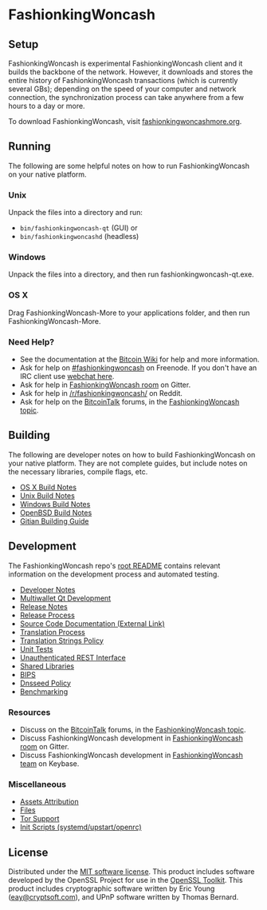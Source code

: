 FashionkingWoncash
=============

Setup
---------------------
FashionkingWoncash is experimental FashionkingWoncash client and it builds the backbone of the network. However, it downloads and stores the entire history of FashionkingWoncash transactions (which is currently several GBs); depending on the speed of your computer and network connection, the synchronization process can take anywhere from a few hours to a day or more.

To download FashionkingWoncash, visit [fashionkingwoncashmore.org](https://fashionkingwoncashmore.org).

Running
---------------------
The following are some helpful notes on how to run FashionkingWoncash on your native platform.

### Unix

Unpack the files into a directory and run:

- `bin/fashionkingwoncash-qt` (GUI) or
- `bin/fashionkingwoncashd` (headless)

### Windows

Unpack the files into a directory, and then run fashionkingwoncash-qt.exe.

### OS X

Drag FashionkingWoncash-More to your applications folder, and then run FashionkingWoncash-More.

### Need Help?

* See the documentation at the [Bitcoin Wiki](https://en.bitcoin.it/wiki/Main_Page)
for help and more information.
* Ask for help on [#fashionkingwoncash](http://webchat.freenode.net?channels=fashionkingwoncash) on Freenode. If you don't have an IRC client use [webchat here](http://webchat.freenode.net?channels=fashionkingwoncash).
* Ask for help in [FashionkingWoncash room](https://gitter.im/FashionkingWoncash_Hub) on Gitter.
* Ask for help in [/r/fashionkingwoncash/](https://nm.reddit.com/r/fashionkingwoncash/) on Reddit.
* Ask for help on the [BitcoinTalk](https://bitcointalk.org/) forums, in the [FashionkingWoncash topic](https://bitcointalk.org/index.php?topic=3017838.new#new).

Building
---------------------
The following are developer notes on how to build FashionkingWoncash on your native platform. They are not complete guides, but include notes on the necessary libraries, compile flags, etc.

- [OS X Build Notes](build-osx.md)
- [Unix Build Notes](build-unix.md)
- [Windows Build Notes](build-windows.md)
- [OpenBSD Build Notes](build-openbsd.md)
- [Gitian Building Guide](gitian-building.md)

Development
---------------------
The FashionkingWoncash repo's [root README](/README.md) contains relevant information on the development process and automated testing.

- [Developer Notes](developer-notes.md)
- [Multiwallet Qt Development](multiwallet-qt.md)
- [Release Notes](release-notes.md)
- [Release Process](release-process.md)
- [Source Code Documentation (External Link)](https://dev.visucore.com/bitcoin/doxygen/)
- [Translation Process](translation_process.md)
- [Translation Strings Policy](translation_strings_policy.md)
- [Unit Tests](unit-tests.md)
- [Unauthenticated REST Interface](REST-interface.md)
- [Shared Libraries](shared-libraries.md)
- [BIPS](bips.md)
- [Dnsseed Policy](dnsseed-policy.md)
- [Benchmarking](benchmarking.md)

### Resources
* Discuss on the [BitcoinTalk](https://bitcointalk.org/) forums, in the [FashionkingWoncash topic](https://bitcointalk.org/index.php?topic=3017838.new#new).
* Discuss FashionkingWoncash development in [FashionkingWoncash room](https://gitter.im/FashionkingWoncash_Hub) on Gitter.
* Discuss FashionkingWoncash development in [FashionkingWoncash team](https://keybase.io/team/fashionkingwoncash) on Keybase.

### Miscellaneous
- [Assets Attribution](assets-attribution.md)
- [Files](files.md)
- [Tor Support](tor.md)
- [Init Scripts (systemd/upstart/openrc)](init.md)

License
---------------------
Distributed under the [MIT software license](http://www.opensource.org/licenses/mit-license.php).
This product includes software developed by the OpenSSL Project for use in the [OpenSSL Toolkit](https://www.openssl.org/). This product includes
cryptographic software written by Eric Young ([eay@cryptsoft.com](mailto:eay@cryptsoft.com)), and UPnP software written by Thomas Bernard.
